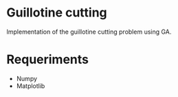 # Guillotine cutting
Implementation of the guillotine cutting problem using GA. 

# Requeriments
* Numpy
* Matplotlib
